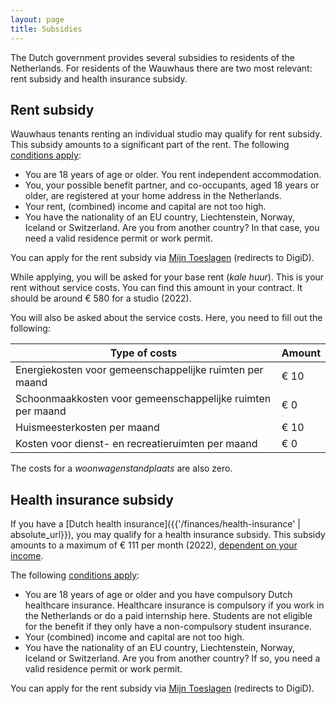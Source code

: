 ```yaml
---
layout: page
title: Subsidies
---
```


The Dutch government provides several subsidies to residents of the Netherlands. For residents of the Wauwhaus there are two most relevant: rent subsidy and health insurance subsidy.

## Rent subsidy

Wauwhaus tenants renting an individual studio may qualify for rent subsidy. This subsidy amounts to a significant part of the rent. The following [conditions apply](https://www.belastingdienst.nl/wps/wcm/connect/bldcontenten/belastingdienst/individuals/benefits/moving_to_the_netherlands/i_live_in_a_rented_house/):

- You are 18 years of age or older. You rent independent accommodation.
- You, your possible benefit partner, and co-occupants, aged 18 years or older, are registered at your home address in the Netherlands.
- Your rent, (combined) income and capital are not too high.
- You have the nationality of an EU country, Liechtenstein, Norway, Iceland or Switzerland. Are you from another country? In that case, you need a valid residence permit or work permit.

You can apply for the rent subsidy via [Mijn Toeslagen](https://mijn.toeslagen.nl/default.aspx) (redirects to DigiD).

While applying, you will be asked for your base rent (*kale huur*). This is your rent without service costs. You can find this amount in your contract. It should be around € 580 for a studio (2022).

You will also be asked about the service costs. Here, you need to fill out the following:

| Type of costs                                              | Amount |
|------------------------------------------------------------|--------|
| Energiekosten voor gemeenschappelijke ruimten per maand    | € 10   |
| Schoonmaakkosten voor gemeenschappelijke ruimten per maand | € 0    |
| Huismeesterkosten per maand                                | € 10   |
| Kosten voor dienst- en recreatieruimten per maand          | € 0    |

The costs for a *woonwagenstandplaats* are also zero.

## Health insurance subsidy

If you have a [Dutch health insurance]({{'/finances/health-insurance' | absolute_url}}), you may qualify for a health insurance subsidy. This subsidy amounts to a maximum of € 111 per month (2022), [dependent on your income](https://www.belastingdienst.nl/wps/wcm/connect/nl/zorgtoeslag/content/hoeveel-zorgtoeslag).

The following [conditions apply](https://www.belastingdienst.nl/wps/wcm/connect/bldcontenten/belastingdienst/individuals/benefits/moving_to_the_netherlands/i_have_dutch_healthcare_insurance/):

- You are 18 years of age or older and you have compulsory Dutch healthcare insurance. Healthcare insurance is compulsory if you work in the Netherlands or do a paid internship here. Students are not eligible for the benefit if they only have a non-compulsory student insurance.
- Your (combined) income and capital are not too high.
- You have the nationality of an EU country, Liechtenstein, Norway, Iceland or Switzerland. Are you from another country? If so, you need a valid residence permit or work permit.

You can apply for the rent subsidy via [Mijn Toeslagen](https://mijn.toeslagen.nl/default.aspx) (redirects to DigiD).